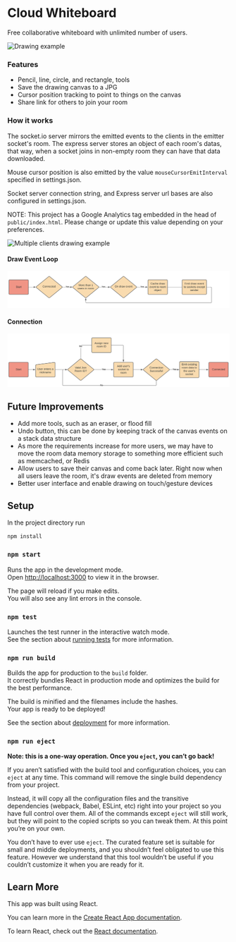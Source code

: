 # Cloud Whiteboard

Free collaborative whiteboard with unlimited number of users.

![Drawing example](./images/collabboard-example-1.gif)

### Features
- Pencil, line, circle, and rectangle, tools
- Save the drawing canvas to a JPG
- Cursor position tracking to point to things on the canvas
- Share link for others to join your room

### How it works
The socket.io server mirrors the emitted events to the clients in the emitter socket's room. The express server stores an object of each room's datas, that way, when a socket joins in non-empty room they can have that data downloaded.

Mouse cursor position is also emitted by the value `mouseCursorEmitInterval` specified in settings.json.

Socket server connection string, and Express server url bases are also configured in settings.json.

NOTE: This project has a Google Analytics tag embedded in the head of `public/index.html`. Please change or update this value depending on your preferences.

![Multiple clients drawing example](./images/collabboard-example-2.gif)

#### Draw Event Loop
![Draw Event Loop](./images/collabboard-draw-flow.png)

#### Connection
![Connection](./images/collabboard-connection-flow.png)

## Future Improvements
- Add more tools, such as an eraser, or flood fill
- Undo button, this can be done by keeping track of the canvas events on a stack data structure
- As more the requirements increase for more users, we may have to move the room data memory storage to something more efficient such as memcached, or Redis
- Allow users to save their canvas and come back later. Right now when all users leave the room, it's draw events are deleted from memory
- Better user interface and enable drawing on touch/gesture devices


## Setup

In the project directory run
```
npm install
```


### `npm start`

Runs the app in the development mode.\
Open [http://localhost:3000](http://localhost:3000) to view it in the browser.

The page will reload if you make edits.\
You will also see any lint errors in the console.

### `npm test`

Launches the test runner in the interactive watch mode.\
See the section about [running tests](https://facebook.github.io/create-react-app/docs/running-tests) for more information.

### `npm run build`

Builds the app for production to the `build` folder.\
It correctly bundles React in production mode and optimizes the build for the best performance.

The build is minified and the filenames include the hashes.\
Your app is ready to be deployed!

See the section about [deployment](https://facebook.github.io/create-react-app/docs/deployment) for more information.

### `npm run eject`

**Note: this is a one-way operation. Once you `eject`, you can’t go back!**

If you aren’t satisfied with the build tool and configuration choices, you can `eject` at any time. This command will remove the single build dependency from your project.

Instead, it will copy all the configuration files and the transitive dependencies (webpack, Babel, ESLint, etc) right into your project so you have full control over them. All of the commands except `eject` will still work, but they will point to the copied scripts so you can tweak them. At this point you’re on your own.

You don’t have to ever use `eject`. The curated feature set is suitable for small and middle deployments, and you shouldn’t feel obligated to use this feature. However we understand that this tool wouldn’t be useful if you couldn’t customize it when you are ready for it.

## Learn More

This app was built using React.

You can learn more in the [Create React App documentation](https://facebook.github.io/create-react-app/docs/getting-started).

To learn React, check out the [React documentation](https://reactjs.org/).
